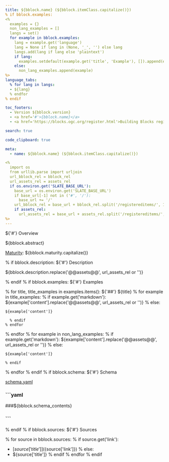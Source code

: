 ```yaml
---
title: ${bblock.name} (${bblock.itemClass.capitalize()})
% if bblock.examples:
<%
  examples = {}
  non_lang_examples = []
  langs = set()
  for example in bblock.examples:
    lang = example.get('language')
    lang = None if lang in (None, '_', '') else lang
    langs.add(lang if lang else 'plaintext')
    if lang:
      examples.setdefault(example.get('title', 'Example'), []).append(example)
    else:
      non_lang_examples.append(example)
%>
language_tabs:
  % for lang in langs:
  - ${lang}
  % endfor
% endif

toc_footers:
  - Version ${bblock.version}
  - <a href='#'>{bblock.name}</a>
  - <a href='https://blocks.ogc.org/register.html'>Building Blocks register</a>

search: true

code_clipboard: true

meta:
  - name: ${bblock.name} (${bblock.itemClass.capitalize()})

<%
  import os
  from urllib.parse import urljoin
  url_bblock_rel = bblock_rel
  url_assets_rel = assets_rel
  if os.environ.get('SLATE_BASE_URL'):
    base_url = os.environ.get('SLATE_BASE_URL')
    if base_url[-1] not in ('#', '/'):
      base_url += '/'
    url_bblock_rel = base_url + bblock_rel.split('/registereditems/', 1)[1]
    if assets_rel:
      url_assets_rel = base_url + assets_rel.split('/registereditems/', 1)[1]
%>
---
```


${'#'} Overview

${bblock.abstract}

[Maturity](https://github.com/cportele/ogcapi-building-blocks#building-block-maturity): ${bblock.maturity.capitalize()}

% if bblock.description:
${'#'} Description

${bblock.description.replace('@@assets@@', url_assets_rel or '')}

% endif
% if bblock.examples:
${'#'} Examples

  % for title, title_examples in examples.items():
${'##'} ${title}
    % for example in title_examples:
      % if example.get('markdown'):
${example['content'].replace('@@assets@@', url_assets_rel or '')}
      % else:
```${example['language']}
${example['content']}
```
      % endif
    % endfor
  % endfor
  % for example in non_lang_examples:
    % if example.get('markdown'):
${example['content'].replace('@@assets@@', url_assets_rel or '')}
    % else:
```plaintext
${example['content']}
```
    % endif
  % endfor
% endif
% if bblock.schema:
${'#'} Schema

[schema.yaml](${url_bblock_rel}/schema.yaml)
###
### ```yaml
###${bblock.schema_contents}
### ```
% endif
% if bblock.sources:
${'#'} Sources

  % for source in bblock.sources:
    % if source.get('link'):
* [${source['title']}](${source['link']})
    % else:
* ${source['title']}
    % endif
  % endfor
% endif